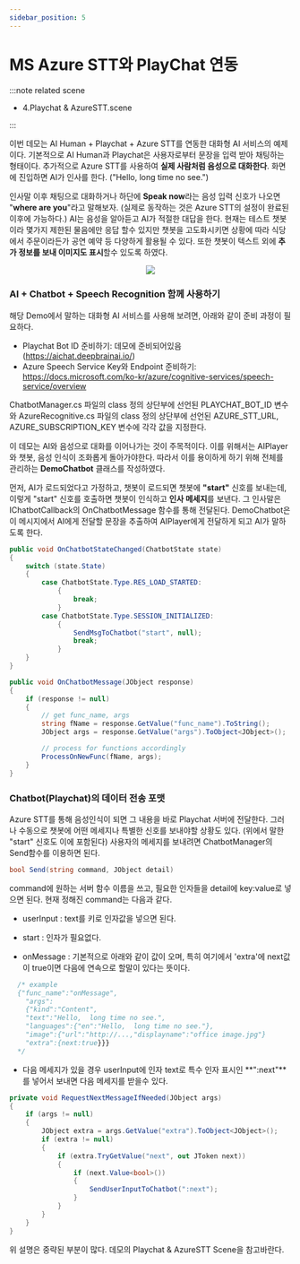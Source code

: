 ```yaml
---
sidebar_position: 5
---
```


# MS Azure STT와 PlayChat 연동

:::note related scene

- 4.Playchat & AzureSTT.scene

:::

이번 데모는 AI Human + Playchat + Azure STT를 연동한 대화형 AI 서비스의 예제이다. 기본적으로 AI Human과 Playchat은 사용자로부터 문장을 입력 받아 채팅하는 형태이다. 추가적으로 Azure STT를 사용하여 **실제 사람처럼 음성으로 대화한다**. 화면에 진입하면 AI가 인사를 한다. ("Hello, long time no see.") 

인사말 이후 채팅으로 대화하거나 하단에 **Speak now**라는 음성 입력 신호가 나오면 "**where are you**"라고 말해보자. (실제로 동작하는 것은 Azure STT의 설정이 완료된 이후에 가능하다.) AI는 음성을 알아듣고 AI가 적절한 대답을 한다. 현재는 테스트 챗봇이라 몇가지 제한된 물음에만 응답 할수 있지만 챗봇을 고도화시키면 상황에 따라 식당에서 주문이라든가 공연 예약 등 다양하게 활용될 수 있다. 또한 챗봇이 텍스트 외에 **추가 정보를 보내 이미지도 표시**할수 있도록 하였다.

<p align="center">
<img src="/img/aihuman/unity/sampleproject_azurestt.png" style={{zoom: "40%"}} />
</p>

### AI + Chatbot + Speech Recognition 함께 사용하기

해당 Demo에서 말하는 대화형 AI 서비스를 사용해 보려면, 아래와 같이 준비 과정이 필요하다.

- Playchat Bot ID 준비하기: 데모에 준비되어있음 (https://aichat.deepbrainai.io/)
- Azure Speech Service Key와 Endpoint 준비하기: https://docs.microsoft.com/ko-kr/azure/cognitive-services/speech-service/overview

ChatbotManager.cs 파일의 class 정의 상단부에 선언된 PLAYCHAT_BOT_ID 변수와 AzureRecognitive.cs 파일의 class 정의 상단부에 선언된 AZURE_STT_URL, AZURE_SUBSCRIPTION_KEY 변수에 각각 값을 지정한다.

이 데모는 AI와 음성으로 대화를 이어나가는 것이 주목적이다. 이를 위해서는 AIPlayer와 챗봇, 음성 인식이 조화롭게 돌아가야한다. 따라서 이를 용이하게 하기 위해 전체를 관리하는 **DemoChatbot** 클래스를 작성하였다.

먼저, AI가 로드되었다고 가정하고, 챗봇이 로드되면 챗봇에 **"start"** 신호를 보내는데, 이렇게 "start" 신호를 호출하면 챗봇이 인식하고 **인사 메세지**를 보낸다. 그 인사말은 IChatbotCallback의 OnChatbotMessage 함수를 통해 전달된다. DemoChatbot은 이 메시지에서 AI에게 전달할 문장을 추출하여 AIPlayer에게 전달하게 되고 AI가 말하도록 한다. 

```csharp
public void OnChatbotStateChanged(ChatbotState state)
{
    switch (state.State)
    {
        case ChatbotState.Type.RES_LOAD_STARTED: 
            {                              
                break;
            }               
        case ChatbotState.Type.SESSION_INITIALIZED:
            {                                                  
                SendMsgToChatbot("start", null);
                break;
            }              
    }
}

public void OnChatbotMessage(JObject response)
{       
    if (response != null)
    {
        // get func_name, args
        string fName = response.GetValue("func_name").ToString();
        JObject args = response.GetValue("args").ToObject<JObject>();

        // process for functions accordingly
        ProcessOnNewFunc(fName, args);
    }
}
```

### Chatbot(Playchat)의 데이터 전송 포맷 

Azure STT를 통해 음성인식이 되면 그 내용을 바로 Playchat 서버에 전달한다. 그러나 수동으로 챗봇에 어떤 메세지나 특별한 신호를 보내야할 상황도 있다. (위에서 말한 "start" 신호도 이에 포함된다) 사용자의 메세지를 보내려면 ChatbotManager의 Send함수를 이용하면 된다. 

```csharp
bool Send(string command, JObject detail)
```

command에 원하는 서버 함수 이름을 쓰고, 필요한 인자들을 detail에 key:value로 넣으면 된다. 현재 정해진 command는 다음과 같다. 

- userInput : text를 키로 인자값을 넣으면 된다. 

- start : 인자가 필요없다. 

- onMessage : 기본적으로 아래와 같이 값이 오며, 특히 여기에서 'extra'에 next값이 true이면 다음에 연속으로 할말이 있다는 뜻이다.

```csharp
  /* example
  {"func_name":"onMessage",
  	"args":
   	{"kind":"Content",
    "text":"Hello,  long time no see.",
    "languages":{"en":"Hello,  long time no see."},
    "image":{"url":"http://...,"displayname":"office image.jpg"}
    "extra":{next:true}}}
  */ 
```

- 다음 메세지가 있을 경우 userInput에 인자 text로 특수 인자 표시인 **":next"**를 넣어서 보내면 다음 메세지를 받을수 있다. 

```csharp
private void RequestNextMessageIfNeeded(JObject args)
{
    if (args != null)
    {
        JObject extra = args.GetValue("extra").ToObject<JObject>();
        if (extra != null)
        {
            if (extra.TryGetValue("next", out JToken next))
            {
                if (next.Value<bool>())
                {
                    SendUserInputToChatbot(":next");
                }
            }
        }
    }
}
```

위 설명은 중략된 부분이 많다. 데모의 Playchat & AzureSTT Scene을 참고바란다.
